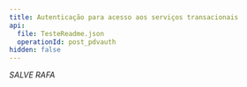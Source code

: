 ```yaml
---
title: Autenticação para acesso aos serviços transacionais
api:
  file: TesteReadme.json
  operationId: post_pdvauth
hidden: false
---
```

*SALVE RAFA*